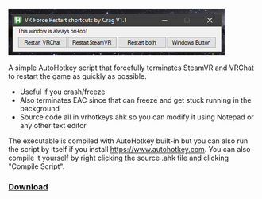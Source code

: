 ![screenshot](screenshot.png)

A simple AutoHotkey script that forcefully terminates SteamVR and VRChat to restart the game as quickly as possible. 
- Useful if you crash/freeze 
- Also terminates EAC since that can freeze and get stuck running in the background
- Source code all in vrhotkeys.ahk so you can modify it using Notepad or any other text editor 

The executable is compiled with AutoHotkey built-in but you can also run the script by itself if you install https://www.autohotkey.com. You can also compile it yourself by right clicking the source .ahk file and clicking "Compile Script".

### [Download](https://github.com/Cragsand/CragsVRHotkeys/archive/refs/heads/main.zip)

